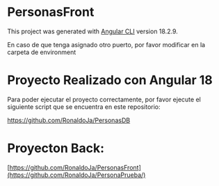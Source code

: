 # PersonasFront

This project was generated with [Angular CLI](https://github.com/angular/angular-cli) version 18.2.9.

En caso de que tenga asignado otro puerto, por favor modificar en la carpeta de environment

# Proyecto Realizado con Angular 18

Para poder ejecutar el proyecto correctamente, por favor ejecute el siguiente script que se encuentra en este repositorio:

https://github.com/RonaldoJa/PersonasDB



# Proyecton Back:

[https://github.com/RonaldoJa/PersonasFront](https://github.com/RonaldoJa/PersonaPrueba/)
